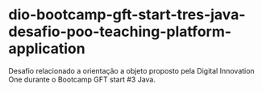# dio-bootcamp-gft-start-tres-java-desafio-poo-teaching-platform-application
Desafio relacionado a orientação a objeto proposto pela Digital Innovation One durante o Bootcamp GFT start #3 Java.
